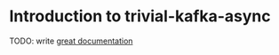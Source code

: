 # Introduction to trivial-kafka-async

TODO: write [great documentation](http://jacobian.org/writing/what-to-write/)
